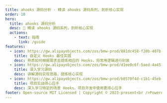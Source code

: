 ```yaml
---
title: ahooks 源码分析 - 精读 ahooks 源码系列，剖析核心实现
order: 10
hero:
  title: ahooks 源码分析
  desc: 📖 精读 ahooks 源码系列，剖析核心实现
  actions:
    - text: 指南
      link: /guide
features:
  - icon: https://gw.alipayobjects.com/zos/bmw-prod/881dc458-f20b-407b-947a-95104b5ec82b/k79dm8ih_w144_h144.png
    title: 自定义 Hooks 最佳实践
    desc: 熟悉如何根据需求去提炼相应的 Hooks，将常用逻辑进行封装
  - icon: https://gw.alipayobjects.com/zos/bmw-prod/d1ee0c6f-5aed-4a45-a507-339a4bfe076c/k7bjsocq_w144_h144.png
    title: 深入学习源码
    desc: 讲解源码实现思路，提炼核心实现
  - icon: https://gw.alipayobjects.com/zos/bmw-prod/b8570f4d-c1b1-45eb-a1da-abff53159967/kj9t990h_w144_h144.png
    title: 项目实战得心应手
    desc: 深入学习特定的场景 Hooks，项目开发中使用更得心应手
footer: Open-source MIT Licensed | Copyright © 2023-present<br />Powered by JackySummer
---
```

